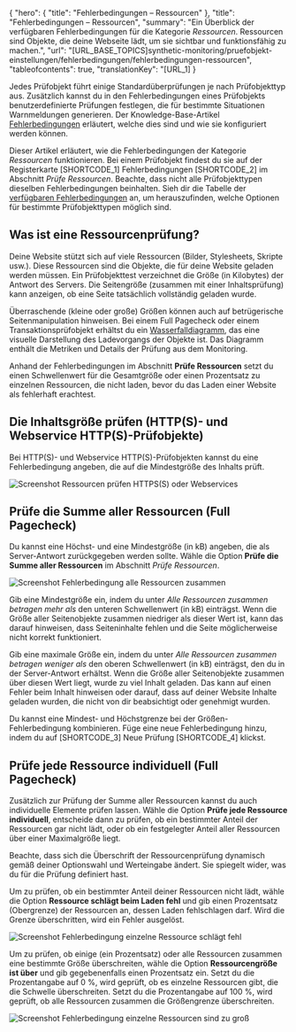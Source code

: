 ﻿{
  "hero": {
    "title": "Fehlerbedingungen – Ressourcen"
  },
  "title": "Fehlerbedingungen – Ressourcen",
  "summary": "Ein Überblick der verfügbaren Fehlerbedingungen für die Kategorie *Ressourcen*. Ressourcen sind Objekte, die deine Webseite lädt, um sie sichtbar und funktionsfähig zu machen.",
  "url": "[URL_BASE_TOPICS]synthetic-monitoring/pruefobjekt-einstellungen/fehlerbedingungen/fehlerbedingungen-ressourcen",
  "tableofcontents": true,
  "translationKey": "[URL_1]
}

Jedes Prüfobjekt führt einige Standardüberprüfungen je nach Prüfobjekttyp aus. Zusätzlich kannst du in den Fehlerbedingungen eines Prüfobjekts benutzerdefinierte Prüfungen festlegen, die für bestimmte Situationen Warnmeldungen generieren. Der Knowledge-Base-Artikel [Fehlerbedingungen]([LINK_URL_1]) erläutert, welche dies sind und wie sie konfiguriert werden können.

Dieser Artikel erläutert, wie die Fehlerbedingungen der Kategorie *Ressourcen* funktionieren. Bei einem Prüfobjekt findest du sie auf der Registerkarte [SHORTCODE_1] Fehlerbedingungen [SHORTCODE_2] im Abschnitt *Prüfe Ressourcen*. Beachte, dass nicht alle Prüfobjekttypen dieselben Fehlerbedingungen beinhalten. Sieh dir die Tabelle der [verfügbaren Fehlerbedingungen]([LINK_URL_2]) an, um herauszufinden, welche Optionen für bestimmte Prüfobjekttypen möglich sind.

## Was ist eine Ressourcenprüfung?

Deine Website stützt sich auf viele Ressourcen (Bilder, Stylesheets, Skripte usw.). Diese Ressourcen sind die Objekte, die für deine Website geladen werden müssen. Ein Prüfobjekttest verzeichnet die Größe (in Kilobytes) der Antwort des Servers. Die Seitengröße (zusammen mit einer Inhaltsprüfung) kann anzeigen, ob eine Seite tatsächlich vollständig geladen wurde.

Überraschende (kleine oder große) Größen können auch auf betrügerische Seitenmanipulation hinweisen. Bei einem Full Pagecheck oder einem Transaktionsprüfobjekt erhältst du ein [Wasserfalldiagramm]([LINK_URL_3]), das eine visuelle Darstellung des Ladevorgangs der Objekte ist. Das Diagramm enthält die Metriken und Details der Prüfung aus dem Monitoring.

Anhand der Fehlerbedingungen im Abschnitt **Prüfe Ressourcen** setzt du einen Schwellenwert für die Gesamtgröße oder einen Prozentsatz zu einzelnen Ressourcen, die nicht laden, bevor du das Laden einer Website als fehlerhaft erachtest.

## Die Inhaltsgröße prüfen (HTTP(S)- und Webservice HTTP(S)-Prüfobjekte)

Bei HTTP(S)- und Webservice HTTP(S)-Prüfobjekten kannst du eine Fehlerbedingung angeben, die auf die Mindestgröße des Inhalts prüft.

![Screenshot Ressourcen prüfen HTTPS(S) oder Webservices]([LINK_URL_4])

## Prüfe die Summe aller Ressourcen (Full Pagecheck)

Du kannst eine Höchst- und eine Mindestgröße (in kB) angeben, die als Server-Antwort zurückgegeben werden sollte. Wähle die Option **Prüfe die Summe aller Ressourcen** im Abschnitt *Prüfe Ressourcen*.

![Screenshot Fehlerbedingung alle Ressourcen zusammen]([LINK_URL_5])

Gib eine Mindestgröße ein, indem du unter *Alle Ressourcen zusammen betragen mehr als* den unteren Schwellenwert (in kB) einträgst. Wenn die Größe aller Seitenobjekte zusammen niedriger als dieser Wert ist, kann das darauf hinweisen, dass Seiteninhalte fehlen und die Seite möglicherweise nicht korrekt funktioniert.

Gib eine maximale Größe ein, indem du unter *Alle Ressourcen zusammen betragen weniger als* den oberen Schwellenwert (in kB) einträgst, den du in der Server-Antwort erhältst. Wenn die Größe aller Seitenobjekte zusammen über diesen Wert liegt, wurde zu viel Inhalt geladen. Das kann auf einen Fehler beim Inhalt hinweisen oder darauf, dass auf deiner Website Inhalte geladen wurden, die nicht von dir beabsichtigt oder genehmigt wurden.

Du kannst eine Mindest- und Höchstgrenze bei der Größen-Fehlerbedingung kombinieren. Füge eine neue Fehlerbedingung hinzu, indem du auf [SHORTCODE_3] Neue Prüfung [SHORTCODE_4] klickst.

## Prüfe jede Ressource individuell (Full Pagecheck)

Zusätzlich zur Prüfung der Summe aller Ressourcen kannst du auch individuelle Elemente prüfen lassen. Wähle die Option **Prüfe jede Ressource individuell**, entscheide dann zu prüfen, ob ein bestimmter Anteil der Ressourcen gar nicht lädt, oder ob ein festgelegter Anteil aller Ressourcen über einer Maximalgröße liegt.

Beachte, dass sich die Überschrift der Ressourcenprüfung dynamisch gemäß deiner Optionswahl und Werteingabe ändert. Sie spiegelt wider, was du für die Prüfung definiert hast.

Um zu prüfen, ob ein bestimmter Anteil deiner Ressourcen nicht lädt, wähle die Option **Ressource schlägt beim Laden fehl** und gib einen Prozentsatz (Obergrenze) der Ressourcen an, dessen Laden fehlschlagen darf. Wird die Grenze überschritten, wird ein Fehler ausgelöst.

![Screenshot Fehlerbedingung einzelne Ressource schlägt fehl]([LINK_URL_6])

Um zu prüfen, ob einige (ein Prozentsatz) oder alle Ressourcen zusammen eine bestimmte Größe überschreiten, wähle die Option **Ressourcengröße ist über** und gib gegebenenfalls einen Prozentsatz ein. Setzt du die Prozentangabe auf 0 %, wird geprüft, ob es einzelne Ressourcen gibt, die die Schwelle überschreiten. Setzt du die Prozentangabe auf 100 %, wird geprüft, ob alle Ressourcen zusammen die Größengrenze überschreiten.

![Screenshot Fehlerbedingung einzelne Ressourcen sind zu groß]([LINK_URL_7])

